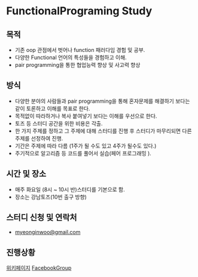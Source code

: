 # FunctionalPrograming Study
## 목적
* 기존 oop 관점에서 벗어나 function 패러다임 경험 및 공부.
* 다양한 Functional 언어의 특성들을 경험하고 이해.
* pair programming을 통한 협업능력 향상 및 사고력 향상
 
## 방식
* 다양한 분야의 사람들과 pair programming을 통해 혼자문제를 해결하기 보다는 같이 토론하고 이해를 목표로 한다.
* 목적없이 따라하거나 복사 붙여넣기 보다는 이해를 우선으로 한다.
* 토즈 등 스터디 공간을 위한 비용은 각출.
* 한 가지 주제를 정하고 그 주제에 대해 스터디를 진행 후 스터디가 마무리되면 다른 주제를 선정하여 진행.
 * 기간은 주제에 따라 다름 (1주가 될 수도 있고 4주가 될수도 있다.)
 * 주기적으로 알고리즘 등 코드를 풀어서 실습(페어 프로그래밍 ).

## 시간 및 장소
* 매주 화요일 (8시 ~ 10시 반)스터디를 기본으로 함.
* 장소는 강남토즈(10번 출구 방향)

## 스터디 신청 및 연락처
* myeonginwoo@gmail.com

## 진행상황
[위키페이지](https://github.com/funfunStudy/study/wiki)
[FacebookGroup](https://www.facebook.com/groups/1189616354467814)
